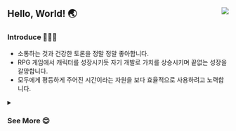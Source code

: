 ## Hello, World! 🌏 <a href="https://hits.seeyoufarm.com"><img align="right" src="https://hits.seeyoufarm.com/api/count/incr/badge.svg?url=https%3A%2F%2Fgithub.com%2FtgyuuAn&count_bg=%2379C83D&title_bg=%23555555&icon=&icon_color=%23E7E7E7&title=hits&edge_flat=false"/></a>

### Introduce 🙋🏻‍♂️

- 소통하는 것과 건강한 토론을 정말 정말 좋아합니다.
- RPG 게임에서 캐릭터를 성장시키듯 자기 개발로 가치를 상승시키며 끝없는 성장을 갈망합니다.
- 모두에게 평등하게 주어진 시간이라는 자원을 보다 효율적으로 사용하려고 노력합니다.

<div align="left">       
<details>
<summary><h3>See More 😊</h3></summary>
<div markdown="1">       
</div>

## Project
 - 🧩 [Piece(피스)](https://github.com/YAPP-Github/Piece-Android) - 안드로이드 개발, 스크럼 및 회의 리드 <sub>(2024.12 ~ )</sub><br>
 - 👵🏻 [케어밋](https://github.com/3IDLES/idle-android) - 기획, 안드로이드 개발, 스크럼 및 회의 리드 <sub>(2024.07 ~ )</sub><br>
 - 🐬 [BaekyoungE(백경이)](https://github.com/tgyuuAn/BaekyoungE) - 기획, 안드로이드 개발 <sub>(2024.03 ~ 2024.07)</sub><br>
 - 🐈‍⬛ [WAPP(와피)](https://github.com/pknu-wap/WAPP) - 안드로이드 개발 <sub>(2023.10 ~ 2024.03)</sub><br>
 - 💊 [MediLenz](https://github.com/pknu-wap/2023_1_WAP_APP_TEAM_MEDI) - 안드로이드 개발<sub>(2023.03 ~ 2023.10)</sub><br>
<br>

## Experience
 - 🖥️ YAPP 25th <sub>(2024.11 ~ )</sub><br>
 - 🖥️ SW Maestro 15th <sub>(2024.03 ~ 2024.12)</sub><br>
 - 🖥️ GDG on Campus PKNU <sub>(2023.10 ~ )</sub><br>
 - 🖥️ 부경대학교 개발 중앙동아리 WAP <sub>(2023.03 ~ )</sub><br>
 <br>

## Open Source Contributions
- [coil-#2654](https://github.com/coil-kt/coil/pull/2654): Add constant to parse Encoded Loop Count and apply to repeatCount
<br>

## Presentation
 - 🧑🏻‍🎓 2023 Google I/O Extended Busan - [주니어 개발자 눈높이로 보는 쉬운 클린 아키텍처](https://festa.io/events/3820) <sub>(2023.09.02)</sub><br>
 - 🧑🏻‍🎓 2025 UMC 7th 컨퍼런스 - [클라이언트 렌더링 최적화 맛보기](https://festa.io/events/3820) <sub>(2023.09.02)</sub><br>
 <br>

## Award
- 🏆 부경대학교 정보융합대학 프로그래밍 경진대회 대상 <sub>(2024.11.02)</sub><br>
- 🏆 부경대학교 정보융합대학 프로그래밍 경진대회 대상 - [링크](https://itc.pknu.ac.kr/html/06/01.php?mode=read&idx=39&search_select=&keyword=&pagenum=1) <sub>(2023.05.17)</sub><br>
- 🥉 부경대학교 정보융합대학 프로그래밍 경진대회 장려상 <sub>(2023.11.09)</sub><br>
- 🥉 부경대학교 정보융합대학 프로그래밍 경진대회 장려상 <sub>(2024.05.08)</sub><br>
- 🥈 모여봐요 해커톤 경진대회 은상 - [링크](https://whalebe.pknu.ac.kr/main/65?action=get&yy=2023&shtm=U0003002&nonsubjcCd=N202311051&nonsubjcCrsCd=C202000115), [노션](https://www.notion.so/A-8ab2b7555b714a35b5ccb7180ce67173)<sub>(2023.11.26)</sub><br>
- 🎖️ 부경대학교 LINC 캡스톤디자인 경진대회 우수상 - [링크](https://github.com/tgyuuAn/Baekyoung-i) <sub>(2023.12.26)</sub>
- 🎖️ 부경대학교 정보통신공학과 캡스톤디자인 경진대회 최우수상 - [링크](https://github.com/tgyuuAn/Baekyoung-i) <sub>(2024.07.01)</sub>
<br>


## Study
 - 📖 [AlgoLeadMe(알고리드미)](https://github.com/AlgoLeadMe) - 알고리즘 스터디 스터디장 <sub>(2023.10 ~ )</sub><br>
 - 🤖 [Android-Blog-Study](https://github.com/pknu-wap/android-blog-study#%EC%95%88%ED%83%9C%EA%B7%9C-tgyuuan) - 안드로이드 블로그 포스팅 및 발표 스터디 <sub>(2023.07 ~ 2024.01.14)</sub><br>
 - 📖 [오브젝트: 코드로 이해하는 객체지향 설계 리딩 스터디](https://github.com/pknu-wap/2024Study-Objects) - 객체지향 스터디 <sub>(2024.11 ~ )</sub><br>
<br>

## Contact
- Tech Blog - [바로가기](https://blog.naver.com/tgyuu_)

<br>

![image](https://github.com/tgyuuAn/tgyuuAn/assets/116813010/1db699cb-7db2-4402-b9eb-3d545d925a1f)

![image](https://github.com/tgyuuAn/tgyuuAn/assets/116813010/3cbc35f8-beb9-49e9-a609-53f9c84cd781)


<br>
<div align="center">
<img src="https://github-readme-stats.vercel.app/api?username=tgyuuAn&show_icons=true">
<img src="https://github-readme-stats.vercel.app/api/top-langs/?username=tgyuuAn&layout=compact">
</details>
